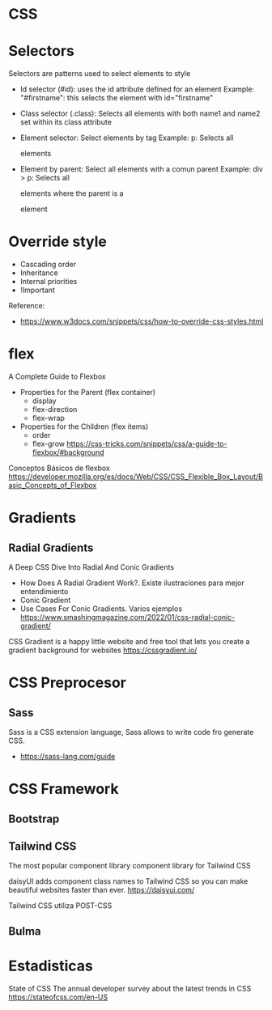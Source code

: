 # CSS

# Selectors

Selectors are patterns used to select elements to style

- Id selector (#id): uses the id attribute defined for an element
Example:
"#firstname": this selects the element with id="firstname"

- Class selector (.class): Selects all elements with both name1 and name2 set within its class attribute

- Element selector: Select elements by tag
Example:
p: Selects all <p> elements

- Element by parent: Select all elements with a comun parent
Example:
div > p: Selects all <p> elements where the parent is a <div> element


# Override style
- Cascading order
- Inheritance
- Internal priorities
- !Important


Reference:
- https://www.w3docs.com/snippets/css/how-to-override-css-styles.html


# flex 

A Complete Guide to Flexbox 
- Properties for the Parent (flex container)
  - display
  - flex-direction
  - flex-wrap
- Properties for the Children (flex items)
  - order
  - flex-grow
https://css-tricks.com/snippets/css/a-guide-to-flexbox/#background

Conceptos Básicos de flexbox
https://developer.mozilla.org/es/docs/Web/CSS/CSS_Flexible_Box_Layout/Basic_Concepts_of_Flexbox


# Gradients 

## Radial  Gradients 

A Deep CSS Dive Into Radial And Conic Gradients
- How Does A Radial Gradient Work?. Existe ilustraciones para mejor entendimiento
- Conic Gradient
- Use Cases For Conic Gradients. Varios ejemplos
https://www.smashingmagazine.com/2022/01/css-radial-conic-gradient/


CSS Gradient is a happy little website and free tool that lets you create a gradient background for websites
https://cssgradient.io/

# CSS Preprocesor

## Sass

Sass is a CSS extension language, Sass allows to write code fro generate CSS.

- https://sass-lang.com/guide



# CSS Framework

## Bootstrap

## Tailwind CSS


The most popular component library component library for Tailwind CSS

daisyUI adds component class names to Tailwind CSS so you can make beautiful websites faster than ever.
https://daisyui.com/


Tailwind CSS utiliza POST-CSS 

## Bulma


# Estadisticas

State of CSS
The annual developer survey about the latest trends in CSS
https://stateofcss.com/en-US

